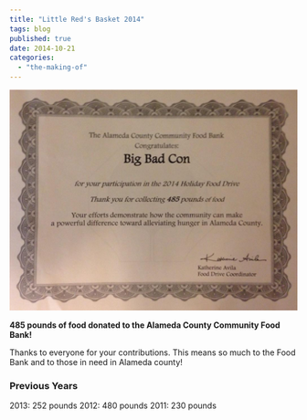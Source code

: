 ```yaml
---
title: "Little Red's Basket 2014"
tags: blog
published: true
date: 2014-10-21
categories: 
  - "the-making-of"
---
```


[![ACCFB_2014](/images/ACCFB_2014.jpg)](http://www.bigbadcon.com/wp-content/uploads/2014/10/ACCFB_2014.jpg)

**485 pounds of food donated to the Alameda County Community Food Bank!**

Thanks to everyone for your contributions. This means so much to the Food Bank and to those in need in Alameda county!

### Previous Years

2013: 252 pounds 2012: 480 pounds 2011: 230 pounds
